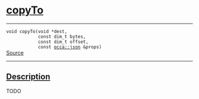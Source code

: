 
<h1 id="copy-to">
 <a href="#/api/memory/copyTo" class="anchor">
   <span>copyTo</span>
  </a>
</h1>

<div class="signature">
  <hr>

  
  <div class="definition-container">
    <div class="definition">
      <code><span class="token keyword">void</span> copyTo(<span class="token keyword">void</span> *dest,
            <span class="token keyword">const</span> <span class="token keyword">dim_t</span> bytes,
            <span class="token keyword">const</span> <span class="token keyword">dim_t</span> offset,
            <span class="token keyword">const</span> <a href="#/api/json/">occa::json</a> &props)</code>
      <div class="flex-spacing"></div>
      <a href="https://github.com/libocca/occa/blob/62a34ff6/include/occa/core/memory.hpp#L196" target="_blank">Source</a>
    </div>
    
  </div>


  <hr>
</div>


<h2 id="description">
 <a href="#/api/memory/copyTo?id=description" class="anchor">
   <span>Description</span>
  </a>
</h2>

TODO
